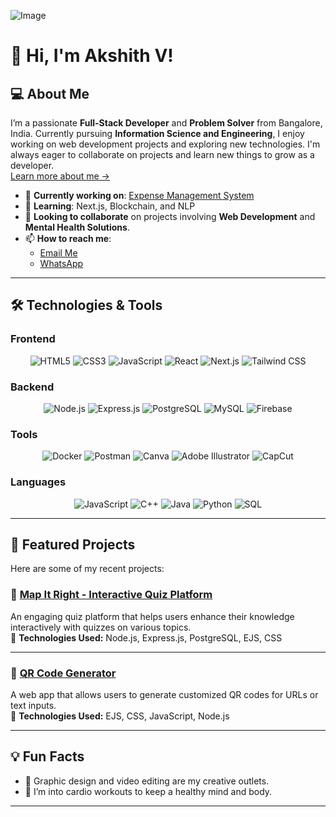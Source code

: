 ![Image](https://github.com/user-attachments/assets/13ed3576-da2c-4c16-9790-17b4a19a7600)
# 👋 Hi, I'm Akshith V!

## 💻 About Me

I’m a passionate **Full-Stack Developer** and **Problem Solver** from Bangalore, India. Currently pursuing **Information Science and Engineering**, I enjoy working on web development projects and exploring new technologies. I'm always eager to collaborate on projects and learn new things to grow as a developer.  
[Learn more about me →](https://byakshith.netlify.app/)

- 🔭 **Currently working on**: [Expense Management System](#link-to-project)  
- 🌱 **Learning**: Next.js, Blockchain, and NLP  
- 👯 **Looking to collaborate** on projects involving **Web Development** and **Mental Health Solutions**.  
- 📫 **How to reach me**:  
  - [Email Me](mailto:akkianki565@gmail.com?subject=Hello%20Akshith&body=I%20wanted%20to%20connect%20with%20you%20regarding...)  
  - [WhatsApp](https://wa.me/6363718535?text=Hello%20Akshith%2C%20I%20found%20your%20profile%20on%20GitHub!)  

---

## 🛠️ Technologies & Tools

### **Frontend**  
<div align="center">
  <img src="https://img.shields.io/badge/HTML5-%23E34F26?style=flat&logo=html5&logoColor=white" alt="HTML5">
  <img src="https://img.shields.io/badge/CSS3-%231572B6?style=flat&logo=css3&logoColor=white" alt="CSS3">
  <img src="https://img.shields.io/badge/JavaScript-%23F7DF1E?style=flat&logo=javascript&logoColor=black" alt="JavaScript">
  <img src="https://img.shields.io/badge/React-%2361DAFB?style=flat&logo=react&logoColor=black" alt="React">
  <img src="https://img.shields.io/badge/Next.js-%23000000?style=flat&logo=nextdotjs&logoColor=white" alt="Next.js">
  <img src="https://img.shields.io/badge/Tailwind%20CSS-%2338B2AC?style=flat&logo=tailwindcss&logoColor=white" alt="Tailwind CSS">
</div>

### **Backend**  
<div align="center">
  <img src="https://img.shields.io/badge/Node.js-%23339933?style=flat&logo=node.js&logoColor=white" alt="Node.js">
  <img src="https://img.shields.io/badge/Express.js-%23000000?style=flat&logo=express&logoColor=white" alt="Express.js">
  <img src="https://img.shields.io/badge/PostgreSQL-%23316192?style=flat&logo=postgresql&logoColor=white" alt="PostgreSQL">
  <img src="https://img.shields.io/badge/MySQL-%2300A4DB?style=flat&logo=mysql&logoColor=white" alt="MySQL">
  <img src="https://img.shields.io/badge/Firebase-%23039BE5?style=flat&logo=firebase&logoColor=white" alt="Firebase">
</div>

### **Tools**  
<div align="center">
  <img src="https://img.shields.io/badge/Docker-%232496ED?style=flat&logo=docker&logoColor=white" alt="Docker">
  <img src="https://img.shields.io/badge/Postman-%23FF6C37?style=flat&logo=postman&logoColor=white" alt="Postman">
  <img src="https://img.shields.io/badge/Canva-%23000000?style=flat&logo=canva&logoColor=white" alt="Canva">
  <img src="https://img.shields.io/badge/Adobe%20Illustrator-%23FF9A00?style=flat&logo=adobeillustrator&logoColor=white" alt="Adobe Illustrator">
  <img src="https://img.shields.io/badge/CapCut-%23000000?style=flat&logo=capcut&logoColor=white" alt="CapCut">
</div>

### **Languages**  
<div align="center">
  <img src="https://img.shields.io/badge/JavaScript-%23F7DF1E?style=flat&logo=javascript&logoColor=black" alt="JavaScript">
  <img src="https://img.shields.io/badge/C%2B%2B-%2300599C?style=flat&logo=c%2B%2B&logoColor=white" alt="C++">
  <img src="https://img.shields.io/badge/Java-%23ED8B00?style=flat&logo=java&logoColor=white" alt="Java">
  <img src="https://img.shields.io/badge/Python-%2314354C?style=flat&logo=python&logoColor=white" alt="Python">
  <img src="https://img.shields.io/badge/SQL-%2300F2A2?style=flat&logo=postgresql&logoColor=white" alt="SQL">
</div>

---

## 🚀 Featured Projects

Here are some of my recent projects:

### **🧩 [Map It Right - Interactive Quiz Platform](https://map-it-right.onrender.com/)**  
An engaging quiz platform that helps users enhance their knowledge interactively with quizzes on various topics.  
:star2: **Technologies Used:** Node.js, Express.js, PostgreSQL, EJS, CSS  

---

### **📱 [QR Code Generator](https://qr-image.onrender.com)**  
A web app that allows users to generate customized QR codes for URLs or text inputs.  
:star2: **Technologies Used:** EJS, CSS, JavaScript, Node.js  

---

## 💡 Fun Facts  
- 🎨 Graphic design and video editing are my creative outlets.  
- 💪 I’m into cardio workouts to keep a healthy mind and body.  

---
